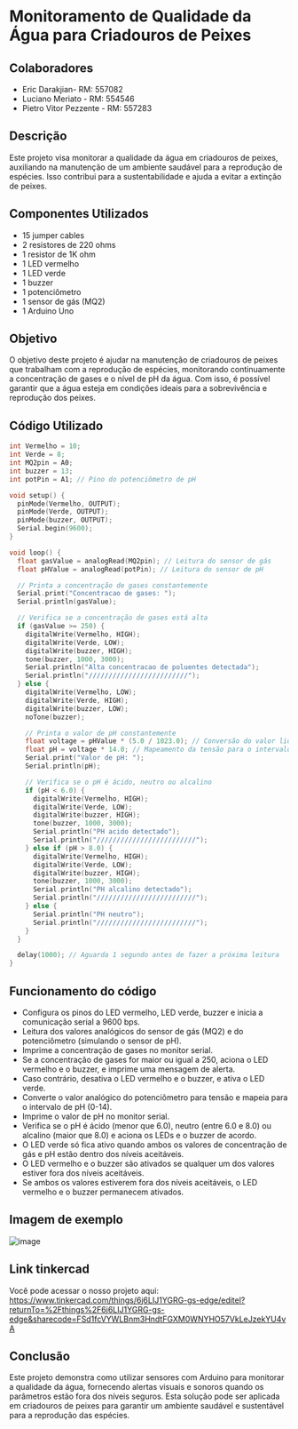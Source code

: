 # Monitoramento de Qualidade da Água para Criadouros de Peixes
## Colaboradores

- Eric Darakjian- RM: 557082
- Luciano Meriato - RM: 554546
- Pietro Vitor Pezzente - RM: 557283

## Descrição
Este projeto visa monitorar a qualidade da água em criadouros de peixes, auxiliando na manutenção de um ambiente saudável para a reprodução de espécies. Isso contribui para a sustentabilidade e ajuda a evitar a extinção de peixes.

## Componentes Utilizados

- 15 jumper cables
- 2 resistores de 220 ohms
- 1 resistor de 1K ohm
- 1 LED vermelho
- 1 LED verde
- 1 buzzer
- 1 potenciômetro
- 1 sensor de gás (MQ2)
- 1 Arduino Uno

## Objetivo

O objetivo deste projeto é ajudar na manutenção de criadouros de peixes que trabalham com a reprodução de espécies, monitorando continuamente a concentração de gases e o nível de pH da água. Com isso, é possível garantir que a água esteja em condições ideais para a sobrevivência e reprodução dos peixes.

## Código Utilizado

```cpp
int Vermelho = 10;
int Verde = 8;
int MQ2pin = A0;
int buzzer = 13;
int potPin = A1; // Pino do potenciômetro de pH

void setup() {
  pinMode(Vermelho, OUTPUT);
  pinMode(Verde, OUTPUT);
  pinMode(buzzer, OUTPUT);
  Serial.begin(9600);
}

void loop() {
  float gasValue = analogRead(MQ2pin); // Leitura do sensor de gás
  float pHValue = analogRead(potPin); // Leitura do sensor de pH

  // Printa a concentração de gases constantemente
  Serial.print("Concentracao de gases: ");
  Serial.println(gasValue);

  // Verifica se a concentração de gases está alta
  if (gasValue >= 250) {
    digitalWrite(Vermelho, HIGH);
    digitalWrite(Verde, LOW);
    digitalWrite(buzzer, HIGH);
    tone(buzzer, 1000, 3000);
    Serial.println("Alta concentracao de poluentes detectada");
    Serial.println("/////////////////////////");
  } else {
    digitalWrite(Vermelho, LOW);
    digitalWrite(Verde, HIGH);
    digitalWrite(buzzer, LOW);
    noTone(buzzer);

    // Printa o valor de pH constantemente
    float voltage = pHValue * (5.0 / 1023.0); // Conversão do valor lido para tensão
    float pH = voltage * 14.0; // Mapeamento da tensão para o intervalo de pH (0-14)
    Serial.print("Valor de pH: ");
    Serial.println(pH);

    // Verifica se o pH é ácido, neutro ou alcalino
    if (pH < 6.0) {
      digitalWrite(Vermelho, HIGH);
      digitalWrite(Verde, LOW);
      digitalWrite(buzzer, HIGH);
      tone(buzzer, 1000, 3000);
      Serial.println("PH acido detectado");
      Serial.println("/////////////////////////");
    } else if (pH > 8.0) {
      digitalWrite(Vermelho, HIGH);
      digitalWrite(Verde, LOW);
      digitalWrite(buzzer, HIGH);
      tone(buzzer, 1000, 3000);
      Serial.println("PH alcalino detectado");
      Serial.println("/////////////////////////");
    } else {
      Serial.println("PH neutro");
      Serial.println("/////////////////////////");
    }
  }

  delay(1000); // Aguarda 1 segundo antes de fazer a próxima leitura
}
```

## Funcionamento do código

- Configura os pinos do LED vermelho, LED verde, buzzer e inicia a comunicação serial a 9600 bps.
- Leitura dos valores analógicos do sensor de gás (MQ2) e do potenciômetro (simulando o sensor de pH).
- Imprime a concentração de gases no monitor serial.
- Se a concentração de gases for maior ou igual a 250, aciona o LED vermelho e o buzzer, e imprime uma mensagem de alerta.
- Caso contrário, desativa o LED vermelho e o buzzer, e ativa o LED verde.
- Converte o valor analógico do potenciômetro para tensão e mapeia para o intervalo de pH (0-14).
- Imprime o valor de pH no monitor serial.
- Verifica se o pH é ácido (menor que 6.0), neutro (entre 6.0 e 8.0) ou alcalino (maior que 8.0) e aciona os LEDs e o buzzer de acordo.
- O LED verde só fica ativo quando ambos os valores de concentração de gás e pH estão dentro dos níveis aceitáveis.
- O LED vermelho e o buzzer são ativados se qualquer um dos valores estiver fora dos níveis aceitáveis.
- Se ambos os valores estiverem fora dos níveis aceitáveis, o LED vermelho e o buzzer permanecem ativados.

## Imagem de exemplo

![image](https://github.com/Pic0777/GS---EDGE---1ESPK/assets/162361580/0921271c-c700-4a72-80dd-a10ebefef510)

## Link tinkercad
Você pode acessar o nosso projeto aqui: https://www.tinkercad.com/things/6j6LIJ1YGRG-gs-edge/editel?returnTo=%2Fthings%2F6j6LIJ1YGRG-gs-edge&sharecode=FSd1fcVYWLBnm3HndtFGXM0WNYHO57VkLeJzekYU4vA
## Conclusão
Este projeto demonstra como utilizar sensores com Arduino para monitorar a qualidade da água, fornecendo alertas visuais e sonoros quando os parâmetros estão fora dos níveis seguros. Esta solução pode ser aplicada em criadouros de peixes para garantir um ambiente saudável e sustentável para a reprodução das espécies.
